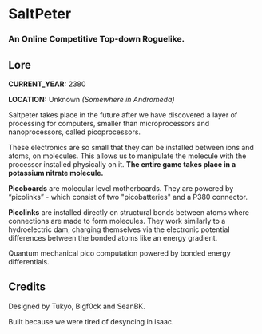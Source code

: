 # SaltPeter
### An Online Competitive Top-down Roguelike.


## Lore

**CURRENT_YEAR:** 2380

**LOCATION:** Unknown *(Somewhere in Andromeda)*

Saltpeter takes place in the future after we have discovered a layer of processing for computers, smaller than microprocessors and nanoprocessors, called picoprocessors.

These electronics are so small that they can be installed between ions and atoms, on molecules. This allows us to manipulate the molecule with the processor installed physically on it. **The entire game takes place in a potassium nitrate molecule.**

**Picoboards** are molecular level motherboards. They are powered by “picolinks” - which consist of two "picobatteries" and a P380 connector.

**Picolinks** are installed directly on structural bonds between atoms where connections are made to form molecules. They work similarly to a hydroelectric dam, charging themselves via the electronic potential differences between the bonded atoms like an energy gradient.

Quantum mechanical pico computation powered by bonded energy differentials.


## Credits

Designed by Tukyo, Bigf0ck and SeanBK.

Built because we were tired of desyncing in isaac.